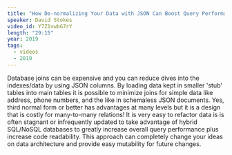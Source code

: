 ```yaml
---
title: "How De-normalizing Your Data with JSON Can Boost Query Performance"
speaker: David Stokes
video_id: Y7Z1vwbG7rY
length: "29:15"
year: 2019
tags:
  - videos
  - 2019
---
```


Database joins can be expensive and you can reduce dives into the indexes/data by using JSON columns. By loading data kept in smaller 'stub' tables into main tables it is possible to minimize joins for simple data like address, phone numbers, and the like in schemaless JSON documents. Yes, third normal form or better has advantages at many levels but it is a design that is costly for many-to-many relations! It is very easy to refactor data is is often stagnant or infrequently updated to take advantage of hybrid SQL/NoSQL databases to greatly increase overall query performance plus increase code readability. This approach can completely change your ideas on data architecture and provide easy mutability for future changes.
